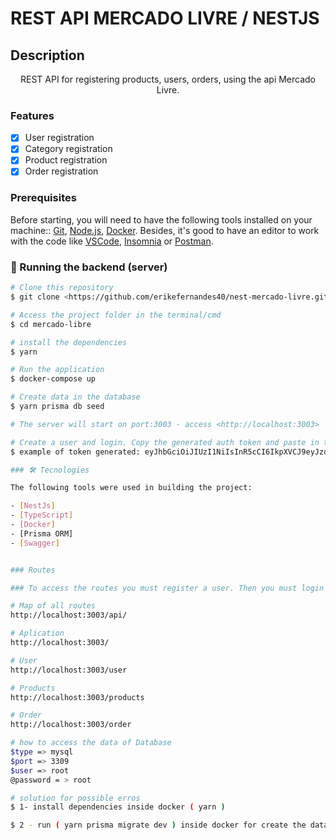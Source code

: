# REST API MERCADO LIVRE / NESTJS

## Description
<p align="center">REST API for registering products, users, orders, using the api Mercado Livre.</p>

### Features

- [x] User registration
- [x] Category registration
- [x] Product registration
- [x] Order registration

### Prerequisites

Before starting, you will need to have the following tools installed on your machine::
[Git](https://git-scm.com), [Node.js](https://nodejs.org/en/), [Docker](https://www.docker.com/). 
Besides, it's good to have an editor to work with the code like [VSCode](https://code.visualstudio.com/),
[Insomnia](https://insomnia.rest/download) or [Postman](https://www.postman.com/downloads/).

### 🎲  Running the backend (server)

```bash
# Clone this repository
$ git clone <https://github.com/erikefernandes40/nest-mercado-livre.git>

# Access the project folder in the terminal/cmd
$ cd mercado-libre

# install the dependencies
$ yarn

# Run the application
$ docker-compose up

# Create data in the database
$ yarn prisma db seed

# The server will start on port:3003 - access <http://localhost:3003>

# Create a user and login. Copy the generated auth token and paste in the indicated location to access protected routes
$ example of token generated: eyJhbGciOiJIUzI1NiIsInR5cCI6IkpXVCJ9eyJzdWIiOiIxNTc0MWVkMi1kZmVmLTQyYzMtYmFjZi05OTI2N2ZlYzU1OGYiLCJlbWFpbCI6ImVyaWNrZmVybmFuZG8xMjNAZ21haWwuY29tIiwibmFtZSI6ImVyaWNrIGZlcm5hbmRvIGFtYXJhbCIsImlhdCI6MTY1MzY2OTYyMywiZXhwIjoxNjU2MjYxNjIzfQ.Pj8P9IyN8nacPTLxccKlRhd6Y6Y2QW4A63R0Ttu8JLM

### 🛠 Tecnologies

The following tools were used in building the project:

- [NestJs]
- [TypeScript]
- [Docker]
- [Prisma ORM]
- [Swagger]


### Routes

### To access the routes you must register a user. Then you must login to the application to receive a token that must be passed to access the other routes

# Map of all routes
http://localhost:3003/api/

# Aplication
http://localhost:3003/

# User
http://localhost:3003/user

# Products
http://localhost:3003/products

# Order
http://localhost:3003/order

# how to access the data of Database
$type => mysql
$port => 3309
$user => root
@password = > root

# solution for possible erros 
$ 1- install dependencies inside docker ( yarn )

$ 2 - run ( yarn prisma migrate dev ) inside docker for create the database tables 